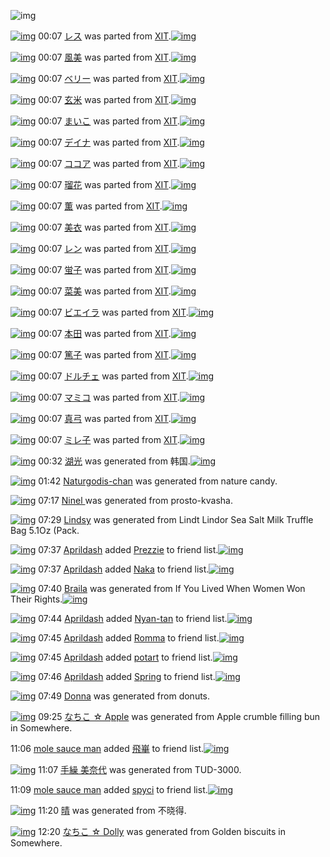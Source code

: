 ![img](http://gdrive-cdn.herokuapp.com/537b65a5bc09f0000721dda7/512px-barcode.png)

[![img](http://www.deviantsart.com/1s923qo.png)](http://www.barcodekanojo.com/kanojo/1255603/%E3%83%AC%E3%82%B9) 00:07 [レス](http://www.barcodekanojo.com/kanojo/1255603/%E3%83%AC%E3%82%B9) was parted from [XIT](http://www.barcodekanojo.com/kanojo/1255603/%E3%83%AC%E3%82%B9).[![img](http://www.deviantsart.com/815jg6.jpeg)](http://www.barcodekanojo.com/user/209348/XIT) 

[![img](http://www.deviantsart.com/6d14at.png)](http://www.barcodekanojo.com/kanojo/659881/%E9%A2%A8%E7%BE%8E) 00:07 [風美](http://www.barcodekanojo.com/kanojo/659881/%E9%A2%A8%E7%BE%8E) was parted from [XIT](http://www.barcodekanojo.com/kanojo/659881/%E9%A2%A8%E7%BE%8E).[![img](http://www.deviantsart.com/815jg6.jpeg)](http://www.barcodekanojo.com/user/209348/XIT) 

[![img](http://www.deviantsart.com/3tj3id8.png)](http://www.barcodekanojo.com/kanojo/808748/%E3%83%99%E3%83%AA%E3%83%BC) 00:07 [ベリー](http://www.barcodekanojo.com/kanojo/808748/%E3%83%99%E3%83%AA%E3%83%BC) was parted from [XIT](http://www.barcodekanojo.com/kanojo/808748/%E3%83%99%E3%83%AA%E3%83%BC).[![img](http://www.deviantsart.com/815jg6.jpeg)](http://www.barcodekanojo.com/user/209348/XIT) 

[![img](http://www.deviantsart.com/2m372ve.png)](http://www.barcodekanojo.com/kanojo/345516/%E7%8E%84%E7%B1%B3) 00:07 [玄米](http://www.barcodekanojo.com/kanojo/345516/%E7%8E%84%E7%B1%B3) was parted from [XIT](http://www.barcodekanojo.com/kanojo/345516/%E7%8E%84%E7%B1%B3).[![img](http://www.deviantsart.com/815jg6.jpeg)](http://www.barcodekanojo.com/user/209348/XIT) 

[![img](http://www.deviantsart.com/14ml3js.png)](http://www.barcodekanojo.com/kanojo/52294/%E3%81%BE%E3%81%84%E3%81%93) 00:07 [まいこ](http://www.barcodekanojo.com/kanojo/52294/%E3%81%BE%E3%81%84%E3%81%93) was parted from [XIT](http://www.barcodekanojo.com/kanojo/52294/%E3%81%BE%E3%81%84%E3%81%93).[![img](http://www.deviantsart.com/815jg6.jpeg)](http://www.barcodekanojo.com/user/209348/XIT) 

[![img](http://www.deviantsart.com/14v6ds8.png)](http://www.barcodekanojo.com/kanojo/890097/%E3%83%87%E3%82%A4%E3%83%8A) 00:07 [デイナ](http://www.barcodekanojo.com/kanojo/890097/%E3%83%87%E3%82%A4%E3%83%8A) was parted from [XIT](http://www.barcodekanojo.com/kanojo/890097/%E3%83%87%E3%82%A4%E3%83%8A).[![img](http://www.deviantsart.com/815jg6.jpeg)](http://www.barcodekanojo.com/user/209348/XIT) 

[![img](http://www.deviantsart.com/1k8tmad.png)](http://www.barcodekanojo.com/kanojo/60296/%E3%82%B3%E3%82%B3%E3%82%A2) 00:07 [ココア](http://www.barcodekanojo.com/kanojo/60296/%E3%82%B3%E3%82%B3%E3%82%A2) was parted from [XIT](http://www.barcodekanojo.com/kanojo/60296/%E3%82%B3%E3%82%B3%E3%82%A2).[![img](http://www.deviantsart.com/815jg6.jpeg)](http://www.barcodekanojo.com/user/209348/XIT) 

[![img](http://www.deviantsart.com/28opfi7.png)](http://www.barcodekanojo.com/kanojo/1018455/%E7%91%A0%E8%8A%B1) 00:07 [瑠花](http://www.barcodekanojo.com/kanojo/1018455/%E7%91%A0%E8%8A%B1) was parted from [XIT](http://www.barcodekanojo.com/kanojo/1018455/%E7%91%A0%E8%8A%B1).[![img](http://www.deviantsart.com/815jg6.jpeg)](http://www.barcodekanojo.com/user/209348/XIT) 

[![img](http://www.deviantsart.com/2u5teqa.png)](http://www.barcodekanojo.com/kanojo/1607048/%E8%96%AB) 00:07 [薫](http://www.barcodekanojo.com/kanojo/1607048/%E8%96%AB) was parted from [XIT](http://www.barcodekanojo.com/kanojo/1607048/%E8%96%AB).[![img](http://www.deviantsart.com/815jg6.jpeg)](http://www.barcodekanojo.com/user/209348/XIT) 

[![img](http://www.deviantsart.com/ibtm3e.png)](http://www.barcodekanojo.com/kanojo/1725085/%E7%BE%8E%E8%A1%A3) 00:07 [美衣](http://www.barcodekanojo.com/kanojo/1725085/%E7%BE%8E%E8%A1%A3) was parted from [XIT](http://www.barcodekanojo.com/kanojo/1725085/%E7%BE%8E%E8%A1%A3).[![img](http://www.deviantsart.com/815jg6.jpeg)](http://www.barcodekanojo.com/user/209348/XIT) 

[![img](http://www.deviantsart.com/1mlhh00.png)](http://www.barcodekanojo.com/kanojo/1852147/%E3%83%AC%E3%83%B3) 00:07 [レン](http://www.barcodekanojo.com/kanojo/1852147/%E3%83%AC%E3%83%B3) was parted from [XIT](http://www.barcodekanojo.com/kanojo/1852147/%E3%83%AC%E3%83%B3).[![img](http://www.deviantsart.com/815jg6.jpeg)](http://www.barcodekanojo.com/user/209348/XIT) 

[![img](http://www.deviantsart.com/1cbegr2.png)](http://www.barcodekanojo.com/kanojo/326969/%E8%9B%8D%E5%AD%90) 00:07 [蛍子](http://www.barcodekanojo.com/kanojo/326969/%E8%9B%8D%E5%AD%90) was parted from [XIT](http://www.barcodekanojo.com/kanojo/326969/%E8%9B%8D%E5%AD%90).[![img](http://www.deviantsart.com/815jg6.jpeg)](http://www.barcodekanojo.com/user/209348/XIT) 

[![img](http://www.deviantsart.com/3vf9ilp.png)](http://www.barcodekanojo.com/kanojo/2558909/%E8%8F%9C%E7%BE%8E) 00:07 [菜美](http://www.barcodekanojo.com/kanojo/2558909/%E8%8F%9C%E7%BE%8E) was parted from [XIT](http://www.barcodekanojo.com/kanojo/2558909/%E8%8F%9C%E7%BE%8E).[![img](http://www.deviantsart.com/815jg6.jpeg)](http://www.barcodekanojo.com/user/209348/XIT) 

[![img](http://www.deviantsart.com/12ees8d.png)](http://www.barcodekanojo.com/kanojo/634716/%E3%83%93%E3%82%A8%E3%82%A4%E3%83%A9) 00:07 [ビエイラ](http://www.barcodekanojo.com/kanojo/634716/%E3%83%93%E3%82%A8%E3%82%A4%E3%83%A9) was parted from [XIT](http://www.barcodekanojo.com/kanojo/634716/%E3%83%93%E3%82%A8%E3%82%A4%E3%83%A9).[![img](http://www.deviantsart.com/815jg6.jpeg)](http://www.barcodekanojo.com/user/209348/XIT) 

[![img](http://www.deviantsart.com/11pl4up.png)](http://www.barcodekanojo.com/kanojo/1034973/%E6%9C%AC%E7%94%B0) 00:07 [本田](http://www.barcodekanojo.com/kanojo/1034973/%E6%9C%AC%E7%94%B0) was parted from [XIT](http://www.barcodekanojo.com/kanojo/1034973/%E6%9C%AC%E7%94%B0).[![img](http://www.deviantsart.com/815jg6.jpeg)](http://www.barcodekanojo.com/user/209348/XIT) 

[![img](http://www.deviantsart.com/1iqmn3q.png)](http://www.barcodekanojo.com/kanojo/1759023/%E7%AF%A4%E5%AD%90) 00:07 [篤子](http://www.barcodekanojo.com/kanojo/1759023/%E7%AF%A4%E5%AD%90) was parted from [XIT](http://www.barcodekanojo.com/kanojo/1759023/%E7%AF%A4%E5%AD%90).[![img](http://www.deviantsart.com/815jg6.jpeg)](http://www.barcodekanojo.com/user/209348/XIT) 

[![img](http://www.deviantsart.com/14aeq2i.png)](http://www.barcodekanojo.com/kanojo/1960575/%E3%83%89%E3%83%AB%E3%83%81%E3%82%A7) 00:07 [ドルチェ](http://www.barcodekanojo.com/kanojo/1960575/%E3%83%89%E3%83%AB%E3%83%81%E3%82%A7) was parted from [XIT](http://www.barcodekanojo.com/kanojo/1960575/%E3%83%89%E3%83%AB%E3%83%81%E3%82%A7).[![img](http://www.deviantsart.com/815jg6.jpeg)](http://www.barcodekanojo.com/user/209348/XIT) 

[![img](http://www.deviantsart.com/2h9dg2e.png)](http://www.barcodekanojo.com/kanojo/1937111/%E3%83%9E%E3%83%9F%E3%82%B3) 00:07 [マミコ](http://www.barcodekanojo.com/kanojo/1937111/%E3%83%9E%E3%83%9F%E3%82%B3) was parted from [XIT](http://www.barcodekanojo.com/kanojo/1937111/%E3%83%9E%E3%83%9F%E3%82%B3).[![img](http://www.deviantsart.com/815jg6.jpeg)](http://www.barcodekanojo.com/user/209348/XIT) 

[![img](http://www.deviantsart.com/2kq7quv.png)](http://www.barcodekanojo.com/kanojo/882568/%E7%9C%9F%E5%BC%93) 00:07 [真弓](http://www.barcodekanojo.com/kanojo/882568/%E7%9C%9F%E5%BC%93) was parted from [XIT](http://www.barcodekanojo.com/kanojo/882568/%E7%9C%9F%E5%BC%93).[![img](http://www.deviantsart.com/815jg6.jpeg)](http://www.barcodekanojo.com/user/209348/XIT) 

[![img](http://www.deviantsart.com/3kftr6r.png)](http://www.barcodekanojo.com/kanojo/591533/%E3%83%9F%E3%83%AC%E5%AD%90) 00:07 [ミレ子](http://www.barcodekanojo.com/kanojo/591533/%E3%83%9F%E3%83%AC%E5%AD%90) was parted from [XIT](http://www.barcodekanojo.com/kanojo/591533/%E3%83%9F%E3%83%AC%E5%AD%90).[![img](http://www.deviantsart.com/815jg6.jpeg)](http://www.barcodekanojo.com/user/209348/XIT) 

[![img](http://www.deviantsart.com/2p78q8b.png)](http://www.barcodekanojo.com/kanojo/3193741/%E6%B9%96%E5%85%89) 00:32 [湖光](http://www.barcodekanojo.com/kanojo/3193741/%E6%B9%96%E5%85%89) was generated from 韩国.[![img](http://www.deviantsart.com/ffjc32.jpeg)](http://www.barcodekanojo.com/product_images/barcode/6019654/1427470313/%E9%9F%A9%E5%9B%BD.jpg) 

[![img](http://www.deviantsart.com/27n4b67.png)](http://www.barcodekanojo.com/kanojo/3193742/Naturgodis-chan) 01:42 [Naturgodis-chan](http://www.barcodekanojo.com/kanojo/3193742/Naturgodis-chan) was generated from nature candy.

[![img](http://www.deviantsart.com/v2es51.png)](http://www.barcodekanojo.com/kanojo/3193743/Ninel%20) 07:17 [Ninel ](http://www.barcodekanojo.com/kanojo/3193743/Ninel%20) was generated from prosto-kvasha.

[![img](http://www.deviantsart.com/1un5kg4.png)](http://www.barcodekanojo.com/kanojo/3193744/Lindsy) 07:29 [Lindsy](http://www.barcodekanojo.com/kanojo/3193744/Lindsy) was generated from Lindt Lindor Sea Salt Milk Truffle Bag 5.1Oz (Pack.

[![img](http://www.deviantsart.com/3ugrgod.jpeg)](http://www.barcodekanojo.com/user/499374/Aprildash) 07:37 [Aprildash](http://www.barcodekanojo.com/user/499374/Aprildash) added [Prezzie](http://www.barcodekanojo.com/kanojo/2713971/Prezzie) to friend list.[![img](http://www.deviantsart.com/35jbk8l.png)](http://www.barcodekanojo.com/kanojo/2713971/Prezzie) 

[![img](http://www.deviantsart.com/3ugrgod.jpeg)](http://www.barcodekanojo.com/user/499374/Aprildash) 07:37 [Aprildash](http://www.barcodekanojo.com/user/499374/Aprildash) added [Naka](http://www.barcodekanojo.com/kanojo/1217075/Naka) to friend list.[![img](http://www.deviantsart.com/ueqlna.png)](http://www.barcodekanojo.com/kanojo/1217075/Naka) 

[![img](http://www.deviantsart.com/10bd8b0.png)](http://www.barcodekanojo.com/kanojo/3193745/Braila) 07:40 [Braila](http://www.barcodekanojo.com/kanojo/3193745/Braila) was generated from If You Lived When Women Won Their Rights.[![img](http://www.deviantsart.com/bqjvga.jpeg)](http://www.barcodekanojo.com/product_images/barcode/6019660/1427495976/If%20You%20Lived%20When%20Women%20Won%20Their%20Rights.jpg) 

[![img](http://www.deviantsart.com/3ugrgod.jpeg)](http://www.barcodekanojo.com/user/499374/Aprildash) 07:44 [Aprildash](http://www.barcodekanojo.com/user/499374/Aprildash) added [Nyan-tan](http://www.barcodekanojo.com/kanojo/2575698/Nyan-tan) to friend list.[![img](http://www.deviantsart.com/272npa.png)](http://www.barcodekanojo.com/kanojo/2575698/Nyan-tan) 

[![img](http://www.deviantsart.com/3ugrgod.jpeg)](http://www.barcodekanojo.com/user/499374/Aprildash) 07:45 [Aprildash](http://www.barcodekanojo.com/user/499374/Aprildash) added [Romma](http://www.barcodekanojo.com/kanojo/2907123/Romma) to friend list.[![img](http://www.deviantsart.com/3v8n097.png)](http://www.barcodekanojo.com/kanojo/2907123/Romma) 

[![img](http://www.deviantsart.com/3ugrgod.jpeg)](http://www.barcodekanojo.com/user/499374/Aprildash) 07:45 [Aprildash](http://www.barcodekanojo.com/user/499374/Aprildash) added [potart](http://www.barcodekanojo.com/kanojo/2461226/potart) to friend list.[![img](http://www.deviantsart.com/2pqtk9o.png)](http://www.barcodekanojo.com/kanojo/2461226/potart) 

[![img](http://www.deviantsart.com/3ugrgod.jpeg)](http://www.barcodekanojo.com/user/499374/Aprildash) 07:46 [Aprildash](http://www.barcodekanojo.com/user/499374/Aprildash) added [Spring](http://www.barcodekanojo.com/kanojo/2444702/Spring) to friend list.[![img](http://www.deviantsart.com/c07t3b.png)](http://www.barcodekanojo.com/kanojo/2444702/Spring) 

[![img](http://www.deviantsart.com/398pho.png)](http://www.barcodekanojo.com/kanojo/3193746/Donna) 07:49 [Donna](http://www.barcodekanojo.com/kanojo/3193746/Donna) was generated from donuts.

[![img](http://www.deviantsart.com/m57ggr.png)](http://www.barcodekanojo.com/kanojo/3193747/%E3%81%AA%E3%81%A1%E3%81%93%20%E2%98%86%20Apple) 09:25 [なちこ ☆ Apple](http://www.barcodekanojo.com/kanojo/3193747/%E3%81%AA%E3%81%A1%E3%81%93%20%E2%98%86%20Apple) was generated from Apple crumble filling bun in Somewhere.

11:06 [mole sauce man](http://www.barcodekanojo.com/user/500725/mole%20sauce%20man) added [飛崋](http://www.barcodekanojo.com/kanojo/1779908/%E9%A3%9B%E5%B4%8B) to friend list.[![img](http://www.deviantsart.com/3unbl7k.png)](http://www.barcodekanojo.com/kanojo/1779908/%E9%A3%9B%E5%B4%8B) 

[![img](http://www.deviantsart.com/1tfkbh9.png)](http://www.barcodekanojo.com/kanojo/3193748/%E6%89%8B%E7%B9%B0%20%E7%BE%8E%E5%A5%88%E4%BB%A3) 11:07 [手繰 美奈代](http://www.barcodekanojo.com/kanojo/3193748/%E6%89%8B%E7%B9%B0%20%E7%BE%8E%E5%A5%88%E4%BB%A3) was generated from TUD-3000.

11:09 [mole sauce man](http://www.barcodekanojo.com/user/500725/mole%20sauce%20man) added [spyci](http://www.barcodekanojo.com/kanojo/1046319/spyci) to friend list.[![img](http://www.deviantsart.com/1hlteij.png)](http://www.barcodekanojo.com/kanojo/1046319/spyci) 

[![img](http://www.deviantsart.com/dm86jl.png)](http://www.barcodekanojo.com/kanojo/3193749/%E6%99%B4) 11:20 [晴](http://www.barcodekanojo.com/kanojo/3193749/%E6%99%B4) was generated from 不晓得.

[![img](http://www.deviantsart.com/eag26e.png)](http://www.barcodekanojo.com/kanojo/3193750/%E3%81%AA%E3%81%A1%E3%81%93%20%E2%98%86%20Dolly) 12:20 [なちこ ☆ Dolly](http://www.barcodekanojo.com/kanojo/3193750/%E3%81%AA%E3%81%A1%E3%81%93%20%E2%98%86%20Dolly) was generated from Golden biscuits in Somewhere.

